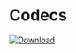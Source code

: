 # Codecs

[ ![Download](https://api.bintray.com/packages/enterprisedlt/fabric/codecs/images/download.svg) ](https://bintray.com/enterprisedlt/fabric/codecs/_latestVersion)
